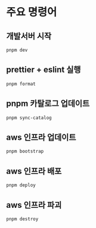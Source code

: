 # 주요 명령어

## 개발서버 시작
```shell
pnpm dev
```

## prettier + eslint 실행
```shell
pnpm format
```

## pnpm 카탈로그 업데이트
```shell
pnpm sync-catalog
```

## aws 인프라 업데이트
```shell
pnpm bootstrap
```

## aws 인프라 배포
```shell
pnpm deploy
```

## aws 인프라 파괴
```shell
pnpm destroy
```